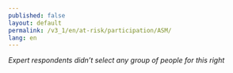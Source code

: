 ```yaml
---
published: false
layout: default
permalink: /v3_1/en/at-risk/participation/ASM/
lang: en
---
```

_Expert respondents didn’t select any group of people for this right_
